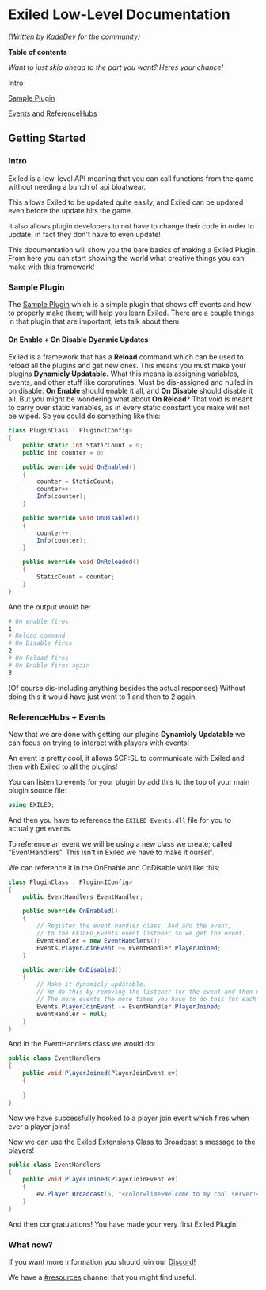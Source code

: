 # Exiled Low-Level Documentation
*(Written by [KadeDev](https://github.com/KadeDev) for the community)*

**Table of contents**

*Want to just skip ahead to the part you want? Heres your chance!*

[Intro](#intro)

[Sample Plugin](#sample-plugin)

[Events and ReferenceHubs](#referencehubs--events)

## Getting Started
### Intro
Exiled is a low-level API meaning that you can call functions from the game without needing a bunch of api bloatwear.

This allows Exiled to be updated quite easily, and Exiled can be updated even before the update hits the game.

It also allows plugin developers to not have to change their code in order to update, in fact they don't have to even update!

This documentation will show you the bare basics of making a Exiled Plugin. From here you can start showing the world what creative things you can make with this framework!

### Sample Plugin
The [Sample Plugin](https://github.com/galaxy119/SamplePlugin) which is a simple plugin that shows off events and how to properly make them; will help you learn Exiled. There are a couple things in that plugin that are important, lets talk about them

#### On Enable + On Disable Dyanmic Updates
Exiled is a framework that has a **Reload** command which can be used to reload all the plugins and get new ones. This means you must make your plugins **Dynamicly Updatable.** What this means is assigning variables, events, and other stuff like cororutines. Must be dis-assigned and nulled in on disable. **On Enable** should enable it all, and **On Disable** should disable it all. But you might be wondering what about **On Reload**? That void is meant to carry over static variables, as in every static constant you make will not be wiped. So you could do something like this:
```csharp
class PluginClass : Plugin<IConfig>
{
	public static int StaticCount = 0; 
	public int counter = 0; 

	public override void OnEnabled() 
	{ 
		counter = StaticCount; 
		counter++; 
		Info(counter); 
	} 

	public override void OnDisabled() 
	{ 
		counter++; 
		Info(counter); 
	} 

	public override void OnReloaded() 
	{ 
		StaticCount = counter; 
	}
}
``` 

And the output would be:
```bash
# On enable fires
1
# Reload command
# On Disable fires
2
# On Reload fires
# On Enable fires again
3

```
(Of course dis-including anything besides the actual responses)
Without doing this it would have just went to 1 and then to 2 again.

### ReferenceHubs + Events
Now that we are done with getting our plugins **Dynamicly Updatable** we can focus on trying to interact with players with events!

An event is pretty cool, it allows SCP:SL to communicate with Exiled and then with Exiled to all the plugins!

You can listen to events for your plugin by add this to the top of your main plugin source file:
```csharp
using EXILED;
```
And then you have to reference the `EXILED_Events.dll` file for you to actually get events.

To reference an event we will be using a new class we create; called "EventHandlers". This isn't in Exiled we have to make it ourself.


We can reference it in the OnEnable and OnDisable void like this:
```csharp
class PluginClass : Plugin<IConfig>
{
	public EventHandlers EventHandler;

	public override OnEnabled()
	{
		// Register the event handler class. And add the event,
		// to the EXILED_Events event listener so we get the event.
		EventHandler = new EventHandlers();
		Events.PlayerJoinEvent += EventHandler.PlayerJoined;
	}

	public override OnDisabled()
	{
		// Make it dynamicly updatable.
		// We do this by removing the listener for the event and then nulling the event handler.
		// The more events the more times you have to do this for each one.
		Events.PlayerJoinEvent -= EventHandler.PlayerJoined;
		EventHandler = null;
	}
}
```
And in the EventHandlers class we would do:
```csharp
public class EventHandlers
{
	public void PlayerJoined(PlayerJoinEvent ev)
	{
		
	}
}
```
Now we have successfully hooked to a player join event which fires when ever a player joins!

Now we can use the Exiled Extensions Class to Broadcast a message to the players!

```csharp
public class EventHandlers
{
	public void PlayerJoined(PlayerJoinEvent ev)
	{
		ev.Player.Broadcast(5, "<color=lime>Welcome to my cool server!</color>");
	}
}
```

And then congratulations! You have made your very first Exiled Plugin!

### What now?
If you want more information you should join our [Discord!](https://discord.gg/SXnFZez)

We have a [#resources](https://discord.com/channels/656673194693885975/668962626780397569) channel that you might find useful.
